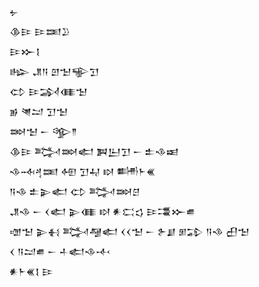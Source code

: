 <div class='block'>
<div class='line'>𒉡</div>
<div class='line'>𒆠𒄿 𒄿𒌅𒊒</div>
<div class='line'>𒄿𒁍𒋙</div>
<div class='line'>𒈗 𒂗𒀀 𒇻𒈠𒊍𒋛</div>
<div class='line'>𒌌 𒄿𒋆𒈪𒈠</div>
<div class='line'>𒂊 𒇴𒁺 𒋛𒈠</div>
<div class='line'>𒇷𒈠 𒀸 𒄊𒈫</div>
<div class='line'>𒆠𒄿 𒅋𒇷𒅗 𒀉𒌨𒋛 𒀸 𒉺𒈾𒀜</div>
<div class='line'>𒈾𒁄𒆐𒌅 𒅇 𒋛𒄷 𒊭 𒌦𒈨𒌍</div>
<div class='line'>𒀀𒈾 𒉺𒉌𒅗 𒌌 𒅋𒇷𒆪</div>
<div class='line'>𒂗𒈾 𒀸 𒌋𒅗 𒉌𒈪 𒊭 𒀭𒀫𒌓 𒄿𒃮𒁍𒌑</div>
<div class='line'>𒌝𒈠 𒉌𒈬 𒅋𒆷𒅗 𒌋𒌋𒈠 𒀸 𒉿𒋗 𒁳𒁉 𒀀𒈾 𒌷𒈠</div>
<div class='line'>𒌋 𒀀𒁺𒌑 𒀸 𒈦𒅗𒈾𒋾</div>
<div class='line'>𒀭𒈨𒌍𒋙 𒄿</div>
</div>